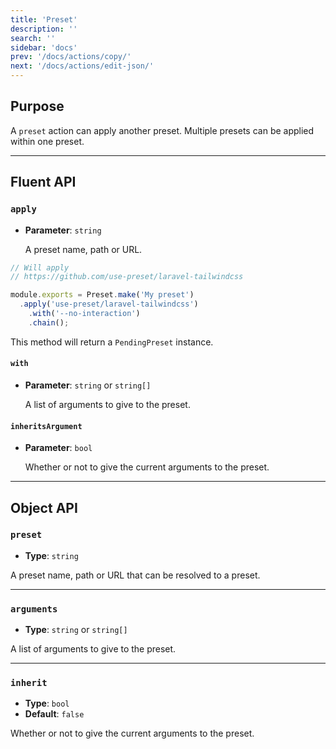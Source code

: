 ```yaml
---
title: 'Preset'
description: ''
search: ''
sidebar: 'docs'
prev: '/docs/actions/copy/'
next: '/docs/actions/edit-json/'
---
```


## Purpose

A `preset` action can apply another preset. Multiple presets can be applied within one preset.

---

## Fluent API

### `apply`

- **Parameter**: `string`

  A preset name, path or URL.

<!-- prettier-ignore -->
```js
// Will apply
// https://github.com/use-preset/laravel-tailwindcss

module.exports = Preset.make('My preset')
  .apply('use-preset/laravel-tailwindcss')
    .with('--no-interaction')
    .chain();
```

This method will return a `PendingPreset` instance.

#### `with`

- **Parameter**: `string` or `string[]`

  A list of arguments to give to the preset.

#### `inheritsArgument`

- **Parameter**: `bool`

  Whether or not to give the current arguments to the preset.

---

## Object API

### `preset`

- **Type**: `string`

A preset name, path or URL that can be resolved to a preset.

---

### `arguments`

- **Type**: `string` or `string[]`

A list of arguments to give to the preset.

---

### `inherit`

- **Type**: `bool`
- **Default**: `false`

Whether or not to give the current arguments to the preset.
